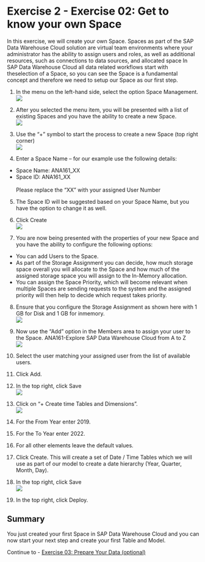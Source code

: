 # Exercise 2 - Exercise 02: Get to know your own Space
In this exercise, we will create your own Space. Spaces as part of the SAP Data Warehouse Cloud solution are virtual team environments where your
administrator has the ability to assign users and roles, as well as additional resources, such as connections to data sources, and allocated space In SAP Data 
Warehouse Cloud all data related workflows start with theselection of a Space, so you can see the Space is a fundamental concept and therefore we need to setup our
Space as our first step.

1. In the menu on the left-hand side, select the option Space Management.
<br>![](images/00_00_0021.png)

2. After you selected the menu item, you will be presented with a list of existing Spaces and you have the
ability to create a new Space.
<br>![](images/00_00_0022.png)

3. Use the “+” symbol to start the process to create a new Space (top right corner)
<br>![](images/00_00_0023.png)

4. Enter a Space Name – for our example use the following details:
- Space Name: ANA161_XX</li>
- Space ID: ANA161_XX</li>
<br>Please replace the “XX” with your assigned User Number<p>

5.  The Space ID will be suggested based on your Space Name, but you have the option to change it as well.
6. Click Create
<br>![](images/00_00_0024.png)

7. You are now being presented with the properties of your new Space and you have the ability to configure the
following options:
- You can add Users to the Space.
- As part of the Storage Assignment you can decide, how much storage space overall you will allocate to
the Space and how much of the assigned storage space you will assign to the In-Memory allocation.
- You can assign the Space Priority, which will become relevant when multiple Spaces are sending
requests to the system and the assigned priority will then help to decide which request takes priority.

8. Ensure that you configure the Storage Assignment as shown here with 1 GB for Disk and 1 GB for inmemory.
<br>![](images/00_00_0025.png)

9. Now use the “Add” option in the Members area to assign your user to the Space.
ANA161-Explore SAP Data Warehouse Cloud from A to Z
<br>![](images/00_00_0026.png)

10. Select the user matching your assigned user from the list of available users.
11. Click Add.
12. In the top right, click Save
<br>![](images/00_00_0027.png)

13. Click on “+ Create time Tables and Dimensions”.
<br>![](images/00_00_0028.png)

14. For the From Year enter 2019.
15. For the To Year enter 2022.
16. For all other elements leave the default values.
17. Click Create.
This will create a set of Date / Time Tables which we will use as part of our model to create a date hierarchy
(Year, Quarter, Month, Day).
18. In the top right, click Save
<br>![](images/00_00_0029.png)

19. In the top right, click Deploy.


## Summary

You just created your first Space in SAP Data Warehouse Cloud and you can now start your next step and
create your first Table and Model.

Continue to - [Exercise 03: Prepare Your Data (optional) ](../ex03/README.md)

